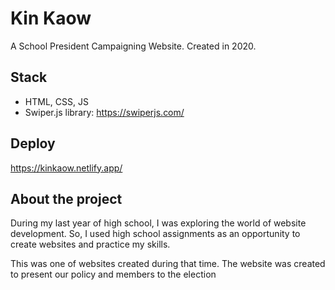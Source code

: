 # Kin Kaow 
A School President Campaigning Website. Created in 2020.

## Stack
- HTML, CSS, JS
- Swiper.js library: https://swiperjs.com/

## Deploy
https://kinkaow.netlify.app/

## About the project
During my last year of high school, I was exploring the world of website development.
So, I used high school assignments as an opportunity to create websites and practice my skills.

This was one of websites created during that time. The website was created to present our policy and members to the election
